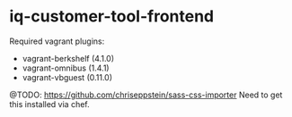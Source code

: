 # iq-customer-tool-frontend

Required vagrant plugins:

* vagrant-berkshelf (4.1.0)
* vagrant-omnibus (1.4.1)
* vagrant-vbguest (0.11.0)

@TODO: https://github.com/chriseppstein/sass-css-importer
Need to get this installed via chef.